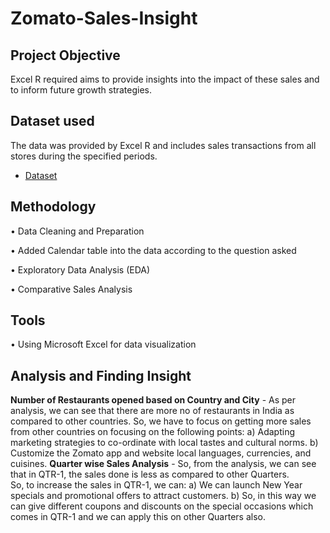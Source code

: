 # Zomato-Sales-Insight
## Project Objective
Excel R required aims to provide insights into the impact of these sales and to inform future growth strategies.
## Dataset used
The data was provided by Excel R and includes sales transactions from all stores during the specified periods.
-	<a href="https://github.com/Pravin12131/Zomato-Sales-Insight/blob/main/DATA.xlsx">Dataset</a>
## Methodology
•	Data Cleaning and Preparation

•	Added Calendar table into the data according to the question asked

•	Exploratory Data Analysis (EDA)

•	Comparative Sales Analysis
## Tools
•	Using Microsoft Excel for data visualization
## Analysis and Finding Insight
**Number of Restaurants opened based on Country and City** -
As per analysis, we can see that there are more no of restaurants in India as compared to other countries. 
So, we have to focus on getting more sales from other countries on focusing on the following points: 
a) Adapting marketing strategies to co-ordinate with local tastes and cultural norms.
b) Customize the Zomato app and website local languages, currencies, and cuisines.
**Quarter wise Sales Analysis** -
 	So, from the analysis, we can see that in QTR-1, the sales done is less as compared to other Quarters.  
  So, to increase the sales in QTR-1, we can:
   	a) We can launch New Year specials and promotional offers to attract customers. 
 	b) So, in this way we can give different coupons and discounts on the special occasions which comes in QTR-1 and we can apply this on other Quarters also. 

  
